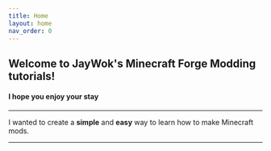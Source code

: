 ```yaml
---
title: Home
layout: home
nav_order: 0
---
```


## Welcome to JayWok's Minecraft Forge Modding tutorials!

#### I hope you enjoy your stay

---

I wanted to create a **simple** and **easy** way to learn how to make Minecraft mods.

---
